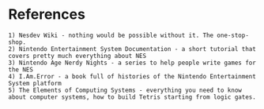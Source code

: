 # References

    1) Nesdev Wiki - nothing would be possible without it. The one-stop-shop.
    2) Nintendo Entertainment System Documentation - a short tutorial that covers pretty much everything about NES
    3) Nintendo Age Nerdy Nights - a series to help people write games for the NES
    4) I.Am.Error - a book full of histories of the Nintendo Entertainment System platform
    5) The Elements of Computing Systems - everything you need to know about computer systems, how to build Tetris starting from logic gates.


